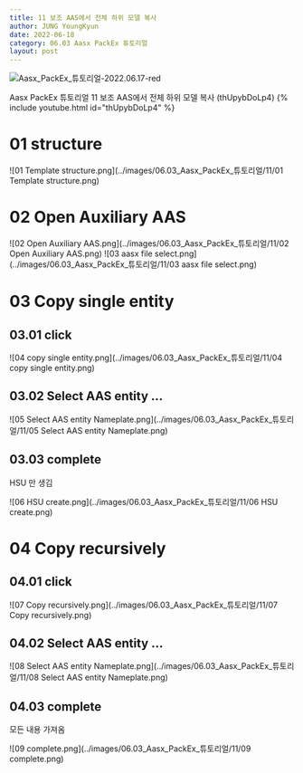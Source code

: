```yaml
---
title: 11 보조 AAS에서 전체 하위 모델 복사
author: JUNG YoungKyun
date: 2022-06-18
category: 06.03 Aasx PackEx 튜토리얼
layout: post
---
```


![Aasx_PackEx_튜토리얼-2022.06.17-red](https://img.shields.io/badge/Aasx_PackEx_튜토리얼-2022.06.17-red.svg)

Aasx PackEx 튜토리얼 11 보조 AAS에서 전체 하위 모델 복사 (thUpybDoLp4)
{% include youtube.html id="thUpybDoLp4" %}

# 01 structure

![01 Template structure.png](../images/06.03_Aasx_PackEx_튜토리얼/11/01 Template structure.png)

# 02 Open Auxiliary AAS

![02 Open Auxiliary AAS.png](../images/06.03_Aasx_PackEx_튜토리얼/11/02 Open Auxiliary AAS.png)
![03 aasx file select.png](../images/06.03_Aasx_PackEx_튜토리얼/11/03 aasx file select.png)

# 03 Copy single entity

## 03.01 click

![04 copy single entity.png](../images/06.03_Aasx_PackEx_튜토리얼/11/04 copy single entity.png)

## 03.02 Select AAS entity ...

![05 Select AAS entity Nameplate.png](../images/06.03_Aasx_PackEx_튜토리얼/11/05 Select AAS entity Nameplate.png)

## 03.03 complete

HSU 만 생김

![06 HSU create.png](../images/06.03_Aasx_PackEx_튜토리얼/11/06 HSU create.png)

# 04 Copy recursively

## 04.01 click

![07 Copy recursively.png](../images/06.03_Aasx_PackEx_튜토리얼/11/07 Copy recursively.png)

## 04.02 Select AAS entity ...

![08 Select AAS entity Nameplate.png](../images/06.03_Aasx_PackEx_튜토리얼/11/08 Select AAS entity Nameplate.png)

## 04.03 complete

모든 내용 가져옴

![09 complete.png](../images/06.03_Aasx_PackEx_튜토리얼/11/09 complete.png)